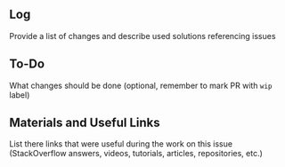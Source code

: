 ## Log

Provide a list of changes and describe used solutions referencing issues

## To-Do

What changes should be done (optional, remember to mark PR with `wip` label)

## Materials and Useful Links

List there links that were useful during the work on this issue (StackOverflow answers, videos, tutorials, articles, repositories, etc.)
